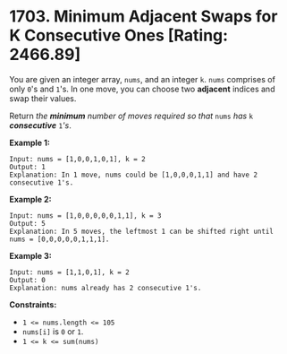 # 1703. Minimum Adjacent Swaps for K Consecutive Ones [Rating: 2466.89]

You are given an integer array, `nums`, and an integer `k`. `nums` comprises of only `0`'s and `1`'s. In one move, you can choose two **adjacent** indices and swap their values.

Return *the **minimum** number of moves required so that* `nums` *has* `k` ***consecutive*** `1`*'s*.

 

**Example 1:**

```
Input: nums = [1,0,0,1,0,1], k = 2
Output: 1
Explanation: In 1 move, nums could be [1,0,0,0,1,1] and have 2 consecutive 1's.
```

**Example 2:**

```
Input: nums = [1,0,0,0,0,0,1,1], k = 3
Output: 5
Explanation: In 5 moves, the leftmost 1 can be shifted right until nums = [0,0,0,0,0,1,1,1].
```

**Example 3:**

```
Input: nums = [1,1,0,1], k = 2
Output: 0
Explanation: nums already has 2 consecutive 1's.
```

 

**Constraints:**

- `1 <= nums.length <= 105`
- `nums[i]` is `0` or `1`.
- `1 <= k <= sum(nums)`